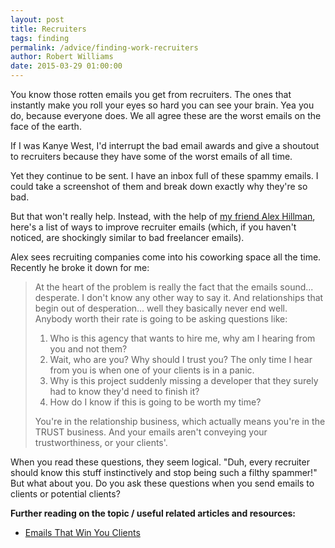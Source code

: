 ```yaml
---
layout: post
title: Recruiters
tags: finding
permalink: /advice/finding-work-recruiters
author: Robert Williams
date: 2015-03-29 01:00:00
---
```

You know those rotten emails you get from recruiters. The ones that instantly make you roll your eyes so hard you can see your brain. Yea you do, because everyone does. We all agree these are the worst emails on the face of the earth. 

If I was Kanye West, I'd interrupt the bad email awards and give a shoutout to recruiters because they have some of the worst emails of all time. 

Yet they continue to be sent. I have an inbox full of these spammy emails. I could take a screenshot of them and break down exactly why they're so bad.

But that won't really help. Instead, with the help of [my friend Alex Hillman](http://dangerouslyawesome.com/), here's a list of ways to improve recruiter emails (which, if you haven't noticed, are shockingly similar to bad freelancer emails).

Alex sees recruiting companies come into his coworking space all the time. Recently he broke it down for me:

> At the heart of the problem is really the fact that the emails sound... desperate. I don't know any other way to say it. And relationships that begin out of desperation... well they basically never end well. Anybody worth their rate is going to be asking questions like:
>
>1. Who is this agency that wants to hire me, why am I hearing from you and not them?
>2. Wait, who are you? Why should I trust you? The only time I hear from you is when one of your clients is in a panic.
>3. Why is this project suddenly missing a developer that they surely had to know they'd need to finish it?
>4. How do I know if this is going to be worth my time?
>
> You're in the relationship business, which actually means you're in the TRUST business. And your emails aren't conveying your trustworthiness, or your clients'.

When you read these questions, they seem logical. "Duh, every recruiter should know this stuff instinctively and stop being such a filthy spammer!" But what about you. Do you ask these questions when you send emails to clients or potential clients?

**Further reading on the topic / useful related articles and resources:**

- [Emails That Win You Clients](http://emailsthatwin.com)